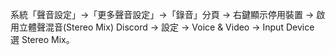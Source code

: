 系統「聲音設定」→「更多聲音設定」→「錄音」分頁 → 右鍵顯示停用裝置 → 啟用立體聲混音(Stereo Mix)
Discord → 設定 → Voice & Video → Input Device 選 Stereo Mix。
